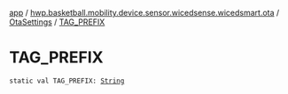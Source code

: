 [app](../../index.md) / [hwp.basketball.mobility.device.sensor.wicedsense.wicedsmart.ota](../index.md) / [OtaSettings](index.md) / [TAG_PREFIX](.)

# TAG_PREFIX

`static val TAG_PREFIX: `[`String`](https://kotlinlang.org/api/latest/jvm/stdlib/kotlin/-string/index.html)